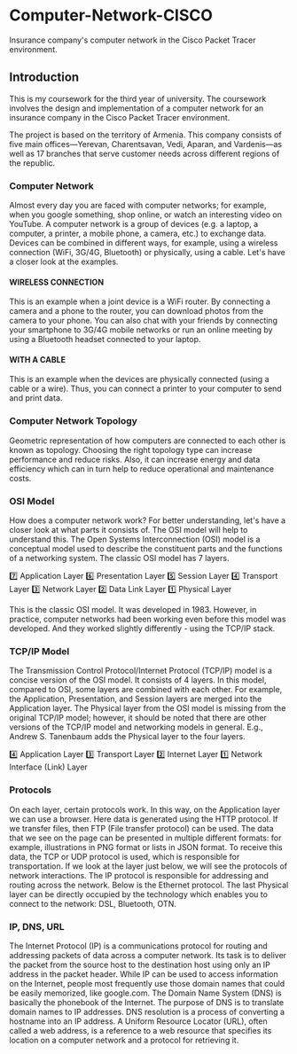 # Computer-Network-CISCO
Insurance company's computer network in the Cisco Packet Tracer environment.

## Introduction

This is my coursework for the third year of university. The coursework involves the design and implementation of a computer network for an insurance company in the Cisco Packet Tracer environment.

The project is based on the territory of Armenia. This company consists of five main offices—Yerevan, Charentsavan, Vedi, Aparan, and Vardenis—as well as 17 branches that serve customer needs across different regions of the republic.

### Computer Network
Almost every day you are faced with computer networks; for example, when you google something, shop online, or watch an interesting video on YouTube.
A computer network is a group of devices (e.g. a laptop, a computer, a printer, a mobile phone, a camera, etc.) to exchange data.
Devices can be combined in different ways, for example, using a wireless connection (WiFi, 3G/4G, Bluetooth) or physically, using a cable. Let's have a closer look at the examples.
#### WIRELESS CONNECTION
This is an example when a joint device is a WiFi router. By connecting a camera and a phone to the router, you can download photos from the camera to your phone. You can also chat with your friends by connecting your smartphone to 3G/4G mobile networks or run an online meeting by using a Bluetooth headset connected to your laptop.
#### WITH A CABLE
This is an example when the devices are physically connected (using a cable or a wire). Thus, you can connect a printer to your computer to send and print data.
### Computer Network Topology
Geometric representation of how computers are connected to each other is known as topology. Choosing the right topology type can increase performance and reduce risks. Also, it can increase energy and data efficiency which can in turn help to reduce operational and maintenance costs.
### OSI Model
How does a computer network work? For better understanding, let's have a closer look at what parts it consists of. The OSI model will help to understand this.
The Open Systems Interconnection (OSI) model is a conceptual model used to describe the constituent parts and the functions of a networking system.
The classic OSI model has 7 layers. 

7️⃣ Application Layer
6️⃣ Presentation Layer
5️⃣ Session Layer
4️⃣ Transport Layer
3️⃣ Network Layer
2️⃣ Data Link Layer
1️⃣ Physical Layer

This is the classic OSI model. It was developed in 1983. However, in practice, computer networks had been working even before this model was developed. And they worked slightly differently - using the TCP/IP stack.

### TCP/IP Model
The Transmission Control Protocol/Internet Protocol (TCP/IP) model is a concise version of the OSI model.
It consists of 4 layers. In this model, compared to OSI, some layers are combined with each other. For example, the Application, Presentation, and Session layers are merged into the Application layer. The Physical layer from the OSI model is missing from the original TCP/IP model; however, it should be noted that there are other versions of the TCP/IP model and networking models in general. E.g., Andrew S. Tanenbaum adds the Physical layer to the four layers. 

4️⃣ Application Layer
3️⃣ Transport Layer
2️⃣ Internet Layer
1️⃣ Network Interface (Link) Layer

### Protocols
On each layer, certain protocols work.
In this way, on the Application layer we can use a browser. Here data is generated using the HTTP protocol. If we transfer files, then FTP (File transfer protocol) can be used. The data that we see on the page can be presented in multiple different formats: for example, illustrations in PNG format or lists in JSON format. To receive this data, the TCP or UDP protocol is used, which is responsible for transportation. If we look at the layer just below, we will see the protocols of network interactions. The IP protocol is responsible for addressing and routing across the network. Below is the Ethernet protocol. The last Physical layer can be directly occupied by the technology which enables you to connect to the network: DSL, Bluetooth, OTN.
### IP, DNS, URL
The Internet Protocol (IP) is a communications protocol for routing and addressing packets of data across a computer network. Its task is to deliver the packet from the source host to the destination host using only an IP address in the packet header.
While IP can be used to access information on the Internet, people most frequently use those domain names that could be easily memorized, like google.com. The Domain Name System (DNS) is basically the phonebook of the Internet. The purpose of DNS is to translate domain names to IP addresses. DNS resolution is a process of converting a hostname into an IP address.
A Uniform Resource Locator (URL), often called a web address, is a reference to a web resource that specifies its location on a computer network and a protocol for retrieving it.









